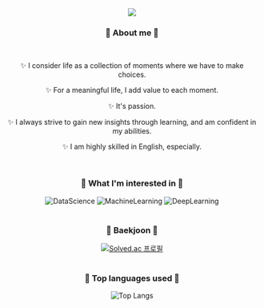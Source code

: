 <div align="center">
 <img src="https://capsule-render.vercel.app/api?&type=waving&color=100:ACC1FD,0:F9D9D7&height=250&section=header&text=Welcome%20to%20my%20GitHub&&fontSize=40" />

### 🌱 About me 🌱
<br>
   <p>
   ✨ I consider life as a collection of moments where we have to make choices.
   </p>
   <p>
   ✨ For a meaningful life, I add value to each moment.
   </p>
   <p>
   ✨ It's passion.
   </p>
   <p>
   ✨ I always strive to gain new insights through learning, and am confident in my abilities.
   </p>
   <p>
   ✨ I am highly skilled in English, especially.
   </p>
<br>

### 🌱 What I'm interested in 🌱
  ![DataScience](https://img.shields.io/badge/Data%20Science-F9D9D7.svg?style=for-the-badge)
  ![MachineLearning](https://img.shields.io/badge/Machine%20Learning-ACC1FD.svg?style=for-the-badge)
  ![DeepLearning](https://img.shields.io/badge/Deep%20Learning-F9D9D7.svg?style=for-the-badge)
<br><br>

### 🌱 Baekjoon 🌱
 [![Solved.ac 프로필](http://mazassumnida.wtf/api/mini/generate_badge?boj=mangotree)](https://solved.ac/mangotree)
<br><br>

### 🌱 Top languages used 🌱
![Top Langs](https://github-readme-stats.vercel.app/api/top-langs/?username=berryverry&include_all_commits=true&bg_color=30,6089FF,FEB6A2&title_color=fff&text_color=010512)
<br><br>

